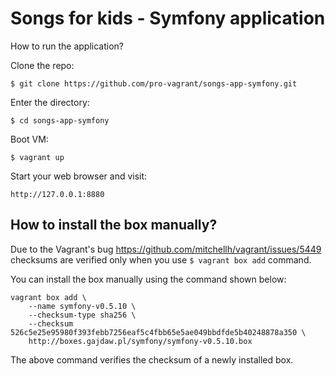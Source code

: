 Songs for kids - Symfony application
====================================

How to run the application?

Clone the repo:

    $ git clone https://github.com/pro-vagrant/songs-app-symfony.git

Enter the directory:

    $ cd songs-app-symfony

Boot VM:

    $ vagrant up

Start your web browser and visit:

    http://127.0.0.1:8880

## How to install the box manually?

Due to the Vagrant's bug https://github.com/mitchellh/vagrant/issues/5449
checksums are verified only when you use `$ vagrant box add` command.

You can install the box manually using the command shown below:

    vagrant box add \
        --name symfony-v0.5.10 \
        --checksum-type sha256 \
        --checksum 526c5e25e95980f393febb7256eaf5c4fbb65e5ae049bbdfde5b40248878a350 \
        http://boxes.gajdaw.pl/symfony/symfony-v0.5.10.box

The above command verifies the checksum of a newly installed box.
